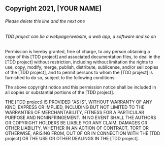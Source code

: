 ## Copyright 2021, [YOUR NAME]

###### Please delete this line and the next one
###### TDD project can be a webpage/website, a web app, a software and so on

Permission is hereby granted, free of charge, to any person obtaining a copy of this [TDD project] and associated documentation files, to deal in the [TDD project] without restriction, including without limitation the rights to use, copy, modify, merge, publish, distribute, sublicense, and/or sell copies of the [TDD project], and to permit persons to whom the [TDD project] is furnished to do so, subject to the following conditions:

The above copyright notice and this permission notice shall be included in all copies or substantial portions of the [TDD project].

THE [TDD project] IS PROVIDED "AS IS", WITHOUT WARRANTY OF ANY KIND, EXPRESS OR IMPLIED, INCLUDING BUT NOT LIMITED TO THE WARRANTIES OF MERCHANTABILITY, FITNESS FOR A PARTICULAR PURPOSE AND NONINFRINGEMENT. IN NO EVENT SHALL THE AUTHORS OR COPYRIGHT HOLDERS BE LIABLE FOR ANY CLAIM, DAMAGES OR OTHER LIABILITY, WHETHER IN AN ACTION OF CONTRACT, TORT OR OTHERWISE, ARISING FROM, OUT OF OR IN CONNECTION WITH THE [TDD project] OR THE USE OR OTHER DEALINGS IN THE [TDD project].
